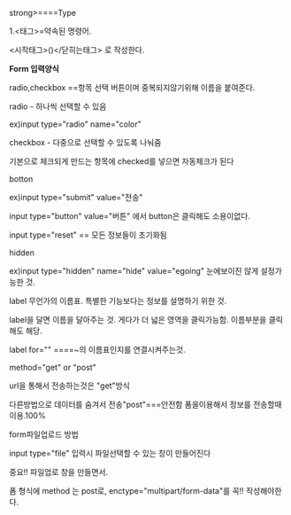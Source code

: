 strong>====Type</strong>

1.<태그>=약속된 명령어.

<시작태그>()</닫히는태그> 로 작성한다.

<strong>Form 입력양식</strong>

radio,checkbox ==항목 선택 버튼이며 중복되지않기위해 이름을 붙여준다.

radio - 하나씩 선택할 수 있음

ex)input type="radio" name="color"

checkbox - 다중으로 선택할 수 있도록 나눠줌

기본으로 체크되게 만드는 항목에 checked를 넣으면 자동체크가 된다

botton

ex)input type="submit" value="전송"

 input type="button" value="버튼"  에서 button은 클릭해도 소용이없다.

input type="reset" == 모든 정보들이 초기화됨

hidden

ex)input type="hidden" name="hide" value="egoing" 눈에보이진 않게 설정가능한 것.

label 무언가의 이름표. 특별한 기능보다는 정보를 설명하기 위한 것.

label을 달면 이름을 달아주는 것. 게다가 더 넓은 영역을 클릭가능함. 이름부분을 클릭해도 해당.

label for="" ====~의 이름표인지를 연결시켜주는것. 


method="get" or "post"

url을 통해서 전송하는것은 "get"방식 

다른방법으로 데이터를 숨겨서 전송"post"===안전함 폼을이용해서 정보를 전송할때 이용.100%

form파일업로드 방법

input type="file" 입력시 파일선택할 수 있는 창이 만들어진다

중요!! 파일업로 창을 만들면서. 

폼 형식에 method 는 post로, enctype="multipart/form-data"를 꼭!! 작성해야한다.
